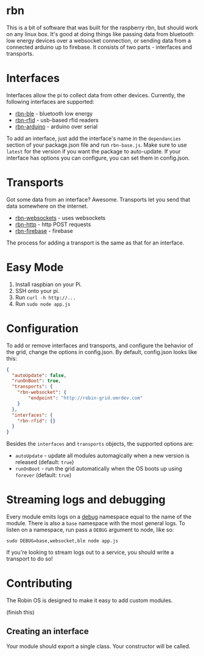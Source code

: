 rbn
==========

This is a bit of software that was built for the raspberry rbn, but should work on any linux box. It's good at doing things like passing data from bluetooth low energy devices over a websocket connection, or sending data from a connected arduino up to firebase. It consists of two parts - interfaces and transports.

Interfaces
===

Interfaces allow the pi to collect data from other devices. Currently, the following interfaces are supported:

* [rbn-ble](http://github.com/robinpowered/rbn-ble) - bluetooth low energy
* [rbn-rfid](http://github.com/robinpowered/rbn-rfid) - usb-based rfid readers
* [rbn-arduino](http://github.com/robinpowered/rbn-arduino) - arduino over serial

To add an interface, just add the interface's name in the `dependancies` section of your package.json file and run `rbn-base.js`. Make sure to use `latest` for the version if you want the package to auto-update. If your interface has options you can configure, you can set them in config.json.

Transports
===

Got some data from an interface? Awesome. Transports let you send that data somewhere on the internet.

* [rbn-websockets](http://github.com/robinpowered/rbn-websockets) - uses websockets
* [rbn-http](http://github.com/robinpowered/rbn-http) - http POST requests
* [rbn-firebase](http://github.com/robinpowered/rbn-firebase) - firebase

The process for adding a transport is the same as that for an interface.

Easy Mode
===

1. Install raspbian on your Pi.
2. SSH onto your pi.
3. Run `curl -h http://...`
4. Run `sudo node app.js`

Configuration
===

To add or remove interfaces and transports, and configure the behavior of the grid, change the options in config.json. By default, config.json looks like this:

``` json
{
  "autoUpdate": false,
  "runOnBoot": true,
  "transports": {
    "rbn-websocket": {
        "endpoint": "http://robin-grid.omrdev.com"
    }
  },
  "interfaces": {
    "rbn-rfid": {}
  }
}

```

Besides the `interfaces` and `transports` objects, the supported options are:

* `autoUpdate` - update all modules automagically when a new version is released (default: `true`)
* `runOnBoot` - run the grid automatically when the OS boots up using `forever` (default: `true`)

Streaming logs and debugging
===

Every module emits logs on a [debug](github.com/visionmedia/debug) namespace equal to the name of the module. There is also a `base` namespace with the most general logs. To listen on a namespace, run pass a `DEBUG` argument to node, like so:

`sudo DEBUG=base,websocket,ble node app.js`

If you're looking to stream logs out to a service, you should write a transport to do so!

Contributing
===

The Robin OS is designed to make it easy to add custom modules.

(finish this)

Creating an interface
---

Your module should export a single class. Your constructor will be called.
